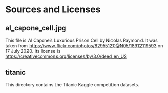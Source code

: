 # Sources and Licenses

## al_capone_cell.jpg

This file is Al Capone’s Luxurious Prison Cell by Nicolas Raymond.
It was taken from https://www.flickr.com/photos/82955120@N05/18912119593 on 17 July 2020.
Its license is https://creativecommons.org/licenses/by/3.0/deed.en_US

## titanic

This directory contains the Titanic Kaggle competition datasets.


